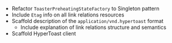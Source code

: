 * Refactor `ToasterPreheatingStateFactory` to Singleton pattern
* Include `Etag` info on all link relations resources
* Scaffold description of the `application/vnd.hypertoast` format
    * Include explanation of link relations structure and semantics
* Scaffold HyperToast client